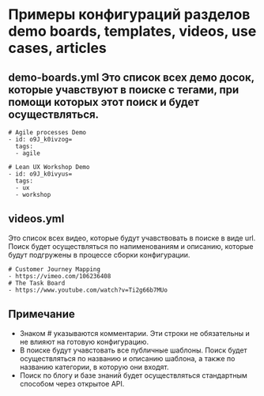 Примеры конфигураций разделов demo boards, templates, videos, use cases, articles
=

demo-boards.yml
Это список всех демо досок, которые учавствуют в поиске с тегами, при помощи которых этот поиск и будет осуществляться.
-
```
# Agile processes Demo
- id: o9J_k0ivzog=
  tags:
  - agile
  
# Lean UX Workshop Demo
- id: o9J_k0ivyus=
  tags:
  - ux
  - workshop
```

videos.yml
-
Это список всех видео, которые будут учавствовать в поиске в виде url.
Поиск будет осуществляться по напименованиям и описанию, которые будут подгружены в процессе сборки конфигурации.
```
# Customer Journey Mapping
- https://vimeo.com/106236408
# The Task Board    
- https://www.youtube.com/watch?v=Ti2g66b7MUo
```

Примечание
-
- Знаком # указываются комментарии. Эти строки не обязательны и не влияют на готовую конфигурацию.
- В поиске будут учавстовать все публичные шаблоны. Поиск будет осуществляться по названию и описанию шаблона, а также по названию категории, в которую они входят.
- Поиск по блогу и базе знаний будет осуществляться стандартным способом через открытое API.